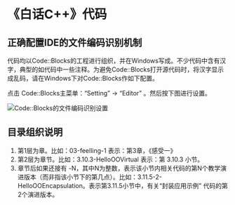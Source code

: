 # 《白话C++》代码

## 正确配置IDE的文件编码识别机制

代码均以Code::Blocks的工程进行组织，并在Windows写成。不少代码中含有汉字，典型的如代码中一些注释。为避免Code::Blocks打开源代码时，将汉字显示成乱码，请在Windows下对Code::Blocks作如下配置。

点击 Code::Blocks主菜单：“Setting” -> “Editor” 。然后按下图进行设置。

![Code::Blocks的文件编码识别设置](http://image.d2school.com/img/github/bhcpp/codeblocks_file_encoding_set_for_bhcpp.jpg)

## 目录组织说明

1. 第1层为章。比如：03-feelling-1 表示：第3章，《感受一》
2. 第2层为章节。比如：3.10.3-HelloOOVirtual 表示：第 3.10.3 小节。
3. 章节后如果还接有 -N，其中N为整数，表示该小节内相关代码的第N个教学演进版本（而非指该小节下的第几点）。比如：3.11.5-2-HelloOOEncapsulation。表示第3.11.5小节中，有关“封装应用示例” 代码的第2个演进版本。
